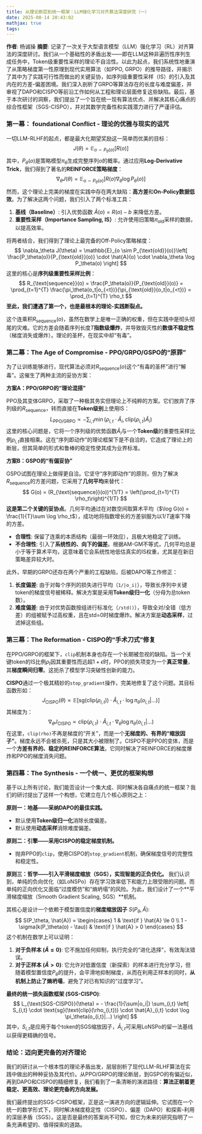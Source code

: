 ```yaml
---
title: 从理论断层到统一框架：LLM强化学习对齐算法深度研究（一）
date: 2025-08-14 20:43:02
mathjax: true
tags:
---
```

**作者**: 杨诚操
**摘要**: 记录了一次关于大型语言模型（LLM）强化学习（RL）对齐算法的深度研讨。我们从一个基础性的矛盾出发——即在LLM这种非遍历性序列生成任务中，Token级重要性采样的理论不自洽性。以此为起点，我们系统性地重演了从策略梯度第一性原理到现代实用算法（如PPO, GRPO）的推导路径，并揭示了其中为了实践可行性而做出的关键妥协，如序列级重要性采样（IS）的引入及其内在的方差-偏差困境。我们深入剖析了GRPO等算法存在的长度与难度偏差，并审视了DAPO和CISPO等前沿工作如何从工程和理论层面修复这些缺陷。最后，基于本次研讨的洞察，我们提出了一个旨在统一现有算法优点、并解决其核心痛点的综合性框架（SGS-CISPO），并对其数学完备性和实践潜力进行了严谨评估。


### **第一幕： foundational Conflict - 理论的优雅与现实的诅咒**

一切LLM-RLHF的起点，都是最大化期望奖励这一简单而优美的目标：
$$
J(\theta) = \mathbb{E}_{o \sim P_\theta(o)}[R(o)]
$$
其中，$P_\theta(o)$是策略模型$\pi_\theta$生成完整序列$o$的概率。通过应用**Log-Derivative Trick**，我们得到了著名的**REINFORCE策略梯度**：
$$
\nabla_\theta J(\theta) = \mathbb{E}_{o \sim P_\theta(o)}[R(o) \nabla_\theta \log P_\theta(o)]
$$
然而，这个理论上完美的梯度在实践中存在两大缺陷：**高方差**和**On-Policy数据低效**。为了解决这两个问题，我们引入了两个标准工具：

1.  **基线（Baseline）**: 引入优势函数 $\hat{A}(o) = R(o) - b$ 来降低方差。
2.  **重要性采样（Importance Sampling, IS）**: 允许使用旧策略$\pi_{\text{old}}$采样的数据，以提高效率。

将两者结合，我们得到了理论上最完备的Off-Policy策略梯度：
$$
\nabla_\theta J(\theta) = \mathbb{E}_{o \sim P_{\text{old}}(o)}\left[ \frac{P_\theta(o)}{P_{\text{old}}(o)} \cdot \hat{A}(o) \cdot \nabla_\theta \log P_\theta(o) \right]
$$
这里的核心是**序列级重要性采样比例**：
$$
R_{\text{sequence}}(o) = \frac{P_\theta(o)}{P_{\text{old}}(o)} = \prod_{t=1}^{T} \frac{\pi_\theta(o_t|o_{<t})}{\pi_{\text{old}}(o_t|o_{<t})} = \prod_{t=1}^{T} \rho_t
$$
**至此，我们遭遇了第一个，也是最根本的理论-实践断裂点。**

这个连乘积$R_{\text{sequence}}(o)$，虽然在数学上是唯一正确的权重，但在实践中是彻头彻尾的灾难。它的方差会随着序列长度$T$**指数级爆炸**，并导致毁灭性的**数值不稳定性**（梯度消失或爆炸）。理论的圣杯，在现实中却“有毒”。

### **第二幕：The Age of Compromise - PPO/GRPO/GSPO的“原罪”**

为了让训练能够进行，现代算法必须对$R_{\text{sequence}}(o)$这个“有毒的圣杯”进行“解毒”。这催生了两种主流的妥协方案：

**方案A：PPO/GRPO的“理论混搭”**

PPO及其变体GRPO，采取了一种极其务实但理论上不纯粹的方案。它们放弃了序列级的$R_{\text{sequence}}$，转而直接在**Token级别**上使用IS：
$$
L_{\text{PPO/GRPO}} \propto - \sum_{i,t} \min\left( \rho_{i,t} \cdot \hat{A}_i, \text{clip}(\rho_{i,t}) \hat{A}_i \right)
$$
这里的核心问题是，它将一个序列级的优势函数$\hat{A}_i$与一个**Token级**的重要性采样比例$\rho_{i,t}$直接相乘。这在“序列即动作”的理论框架下是不自洽的，它造成了理论上的断层，但其简单的形式和鲁棒的稳定性使其成为业界标准。

**方案B：GSPO的“有偏妥协”**

GSPO试图在理论上做得更自洽。它坚守“序列即动作”的原则，但为了解决$R_{\text{sequence}}$的方差问题，它采用了**几何平均**来替代：
$$
G(o) = (R_{\text{sequence}}(o))^{1/T} = \left(\prod_{t=1}^{T} \rho_t\right)^{1/T}
$$
**这是第二个关键的妥协点**。几何平均通过在对数空间取算术平均（$\log G(o) = \frac{1}{T}\sum \log \rho_t$），成功地将指数增长的方差驯服为以$1/T$速率下降的方差。

*   **合理性**: 保留了连乘的本质结构（最弱一环效应），且极大地稳定了训练。
*   **不合理性**: 引入了**系统性的、向下的偏差**。根据AM-GM不等式，几何平均总是小于等于算术平均，这意味着它会系统性地低估真实的IS权重，尤其是在新旧策略差异较大时。

此外，早期的GRPO还存在两个严重的工程缺陷，后被DAPO等工作修正：
1.  **长度偏差**: 由于对每个序列的损失进行平均（`1/|o_i|`），导致长序列中关键token的梯度信号被稀释。解决方案是采用**Token级归一化**（分母为总token数）。
2.  **难度偏差**: 由于对优势函数按组进行标准化（`/std()`），导致全对/全错（低方差）的组被赋予过高权重，且在std=0时梯度爆炸。解决方案是**动态采样**，过滤掉这些组。

### **第三幕：The Reformation - CISPO的“手术刀式”修复**

在PPO/GRPO的框架下，`clip`机制本身也存在一个长期被忽视的缺陷。当一个关键token的IS比例$\rho_t$因其重要性而远超$1+\epsilon$时，PPO的损失项变为一个**真正常量**，其**梯度瞬间归零**。这扼杀了模型学习突破性创新的能力。

**CISPO**通过一个极其精妙的`stop_gradient`操作，完美地修复了这个问题。其目标函数形如：
$$
J_{\text{CISPO}}(\theta) \propto \mathbb{E} \left[ \text{sg}(\text{clip}(\rho_{i,t})) \cdot \hat{A}_{i,t} \cdot \log \pi_\theta(o_{i,t}|...) \right]
$$
其梯度为：
$$
\nabla_\theta J_{\text{CISPO}} \propto \text{clip}(\rho_{i,t}) \cdot \hat{A}_{i,t} \cdot \nabla_\theta \log \pi_\theta(o_{i,t}|...)
$$
在这里，`clip(rho)`不再是梯度的“开关”，而是一个**无梯度的、有界的“缩放因子”**。梯度永远不会被杀死，只是其大小被限制了。CISPO不是PPO的变体，而是一个**方差有界的、稳定的REINFORCE算法**，它同时解决了REINFORCE的梯度爆炸和PPO的梯度消失问题。

### **第四幕：The Synthesis - 一个统一、更优的框架构想**

基于以上所有讨论，我们能否设计一个集大成、同时解决各自痛点的统一框架？我们的研讨提出了这样一个构想，它建立在几个核心原则之上：

**原则一：地基——采纳DAPO的最佳实践。**
*   默认使用**Token级归一化**消除长度偏差。
*   默认使用**动态采样**消除难度偏差。

**原则二：引擎——采用CISPO的稳定梯度机制。**
*   抛弃PPO的`clip`，使用CISPO的`stop_gradient`机制，确保梯度信号的完整性和稳定性。

**原则三：哲学——引入平滑梯度缩放（SGS），实现智能的正负优化。**
我们认识到，单纯的负向优化（如LoNSPo）存在学习效率低下和能力上限受限的问题。而单纯的正向优化又面临“过度模仿”和“熵坍塌”的风险。为此，我们设计了一个**平滑梯度缩放（Smooth Gradient Scaling, SGS）**机制。

其核心是设计一个依赖于模型置信度的**梯度缩放因子** $S(P_\theta, \hat{A})$:
$$
S(P_\theta, \hat{A}) =
\begin{cases}
1 & \text{if } \hat{A} \le 0 \\
1 - \sigma(k(P_\theta(o) - \tau)) & \text{if } \hat{A} > 0
\end{cases}
$$
这个机制在数学上可以证明：
1.  **对于负样本 ($\hat{A} \le 0$)**: 它不施加任何抑制，执行完全的“进化选择”，有效淘汰错误。
2.  **对于正样本 ($\hat{A} > 0$)**: 它允许对低置信度（新探索）的样本进行充分学习，但随着模型置信度$P_\theta$的提升，会平滑地抑制梯度，从而在利用正样本的同时，**从机制上防止了熵坍塌**，避免了对已有知识的“过度学习”。

**最终的统一损失函数框架 (SGS-CISPO)**:
$$
L_{\text{SGS-CISPO}}(\theta) = - \frac{1}{\sum|o_i|} \sum_{i,t} \left[ S_{i,t} \cdot \text{sg}(\text{clip}(\rho_{i,t})) \cdot \hat{A}_{i,t} \cdot \log \pi_\theta(o_{i,t}|...) \right]
$$
其中，$S_{i,t}$是应用于每个token的SGS缩放因子，$\hat{A}_{i,t}$可采用LoNSPo的留一法基线以获得更精确的信号。

### **结论：迈向更完备的对齐理论**

我们的研讨从一个根本性的理论矛盾出发，层层剖析了现代LLM-RLHF算法在实践中做出的种种妥协及其代价。从PPO/GRPO的理论断层，到GSPO的有偏近似，再到DAPO和CISPO的精细修复，我们看到了一条清晰的演进路径：**算法正朝着更稳定、更高效、理论更完备的方向发展。**

我们最终提出的SGS-CISPO框架，正是这一演进方向的逻辑延伸。它试图在一个统一的数学形式下，同时解决梯度稳定性（CISPO）、偏差（DAPO）和探索-利用的深层矛盾（SGS）。这是否是最终的答案尚不可知，但它为未来的研究指明了一条充满希望的、值得探索的道路。